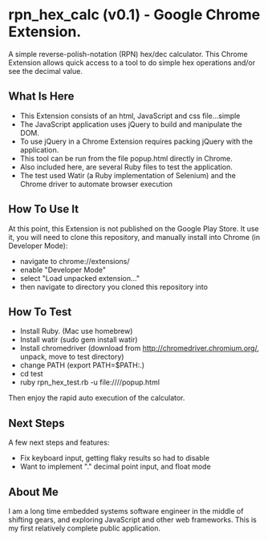 # rpn_hex_calc (v0.1) - Google Chrome Extension.

A simple reverse-polish-notation (RPN) hex/dec calculator.  This Chrome Extension allows quick access to a tool to do simple hex operations and/or see the decimal value.

## What Is Here

- This Extension consists of an html, JavaScript and css file...simple
- The JavaScript application uses jQuery to build and manipulate the DOM.
- To use jQuery in a Chrome Extension requires packing jQuery with the application.
- This tool can be run from the file popup.html directly in Chrome.
- Also included here, are several Ruby files to test the application.
- The test used Watir (a Ruby implementation of Selenium) and the Chrome driver to automate browser execution

## How To Use It

At this point, this Extension is not published on the Google Play Store.  It use it, you will need to clone this repository, and manually install into Chrome (in Developer Mode):

- navigate to chrome://extensions/
- enable "Developer Mode"
- select "Load unpacked extension..."
- then navigate to directory you cloned this repository into

## How To Test

- Install Ruby. (Mac use homebrew)
- Install watir (sudo gem install watir)
- Install chromedriver (download from http://chromedriver.chromium.org/, unpack, move to test directory)
- change PATH (export PATH=$PATH:.)
- cd test
- ruby rpn_hex_test.rb -u file:///<path to files>/popup.html

Then enjoy the rapid auto execution of the calculator.



## Next Steps

A few next steps and features:

- Fix keyboard input, getting flaky results so had to disable
- Want to implement "." decimal point input, and float mode


## About Me
I am a long time embedded systems software engineer in the middle of shifting gears, and exploring JavaScript and other web frameworks.  This is my first relatively complete public application.
